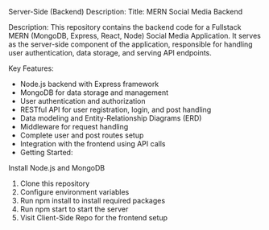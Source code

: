 Server-Side (Backend) Description:
Title: MERN Social Media Backend

Description:
This repository contains the backend code for a Fullstack MERN (MongoDB, Express, React, Node) Social Media Application.
It serves as the server-side component of the application, responsible for handling user authentication, data storage, and serving API endpoints.

Key Features:

- Node.js backend with Express framework
- MongoDB for data storage and management
- User authentication and authorization
- RESTful API for user registration, login, and post handling
- Data modeling and Entity-Relationship Diagrams (ERD)
- Middleware for request handling
- Complete user and post routes setup
- Integration with the frontend using API calls
- Getting Started:

Install Node.js and MongoDB
1. Clone this repository
2. Configure environment variables
3. Run npm install to install required packages
4. Run npm start to start the server
5. Visit Client-Side Repo for the frontend setup
